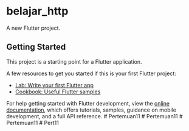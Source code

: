 # belajar_http

A new Flutter project.

## Getting Started

This project is a starting point for a Flutter application.

A few resources to get you started if this is your first Flutter project:

- [Lab: Write your first Flutter app](https://docs.flutter.dev/get-started/codelab)
- [Cookbook: Useful Flutter samples](https://docs.flutter.dev/cookbook)

For help getting started with Flutter development, view the
[online documentation](https://docs.flutter.dev/), which offers tutorials,
samples, guidance on mobile development, and a full API reference.
#   P e r t e m u a n 1 1  
 #   P e r t e m u a n 1 1  
 #   P e r t e m u a n 1 1  
 #   P e r t 1 1  
 